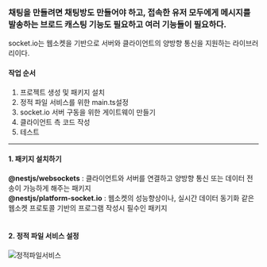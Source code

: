 <h3>채팅을 만들려면 채팅방도 만들어야 하고, 접속한 유저 모두에게 메시지를 발송하는 브로드 캐스팅 기능도 필요하고 여러 기능들이 필요하다.</h3>

<span>socket.io는 웹소켓을 기반으로 서버와 클라이언트의 양방향 통신을 지원하는 라이브러리이다.</span>

<h4>작업 순서</h4>
<ol>
  <li>프로젝트 생성 및 패키지 설치</li>
  <li>정적 파일 서비스를 위한 main.ts설정</li>
  <li>socket.io 서버 구동을 위한 게이트웨이 만들기</li>
  <li>클라이언트 측 코드 작성</li>
  <li>테스트</li>
</ol>
<hr>

<h4>1. 패키지 설치하기</h4>
<b>@nestjs/websockets</b> : 클라이언트와 서버를 연결하고 양방향 통신 또는 데이터 전송이 가능하게 해주는 패키지
<br>
<b>@nestjs/platform-socket.io</b> : 웹소켓의 성능향상이나, 실시간 데이터 동기화 같은 웹소켓 프로토콜 기반의 프로그램 작성시 필수인 패키지
<br><br>
<h4>2. 정적 파일 서비스 설정</h4>

![정적파일서비스](https://github.com/hkw2304/NestJS_Chat/assets/111471255/c418a04a-5499-433a-8f81-23ddf82c16b1)

